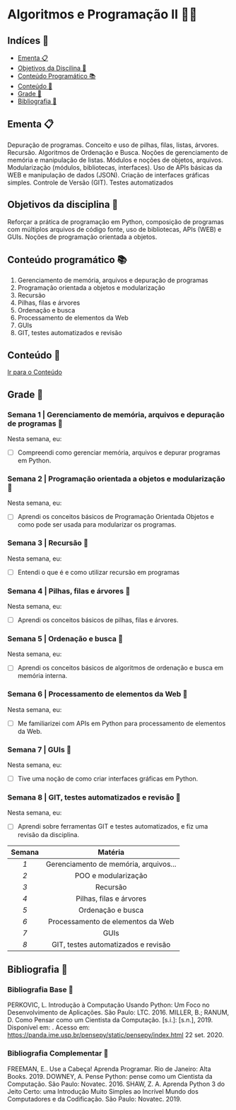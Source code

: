 # Algoritmos e Programação II 👩‍💻
## Indíces 📌

- [Ementa 📋](#ementa-) 
- [Objetivos da Discilina 🎯](#objetivos-da-disciplina-) 
- [Conteúdo Programático 📚](#conteúdo-programático-) 
- [Conteúdo 💪](#conteúdo-) 
- [Grade 📅](#grade-) 
- [Bibliografia 📖](#bibliografia-) 

## Ementa 📋
Depuração de programas. Conceito e uso de pilhas, filas, listas, árvores. Recursão. Algoritmos de Ordenação e Busca. Noções de gerenciamento de memória e manipulação de listas. Módulos e noções de objetos, arquivos. Modularização (módulos, bibliotecas, interfaces). Uso de APIs básicas da WEB e manipulação de dados (JSON). Criação de interfaces gráficas simples. Controle de Versão (GIT). Testes automatizados

## Objetivos da disciplina 🎯
Reforçar a prática de programação em Python, composição de programas com múltiplos arquivos de código fonte, uso de bibliotecas, APIs (WEB) e GUIs. Noções de programação orientada a objetos.

## Conteúdo programático 📚
1. Gerenciamento de memória, arquivos e depuração de programas
2. Programação orientada a objetos e modularização
3. Recursão
4. Pilhas, filas e árvores
5. Ordenação e busca
6. Processamento de elementos da Web
7. GUIs
8. GIT, testes automatizados e revisão

## Conteúdo 💪
[Ir para o Conteúdo](../Conteúdo/)

## Grade 📅

### Semana 1 | Gerenciamento de memória, arquivos e depuração de programas 📅
Nesta semana, eu:
- [ ] Compreendi como gerenciar memória, arquivos e depurar programas em Python.
      
### Semana 2 | Programação orientada a objetos e modularização 📅
Nesta semana, eu:
- [ ] Aprendi os conceitos básicos de Programação Orientada Objetos e como pode ser usada para modularizar os programas.

### Semana 3 | Recursão 📅
Nesta semana, eu:
- [ ] Entendi o que é e como utilizar recursão em programas

### Semana 4 | Pilhas, filas e árvores 📅
Nesta semana, eu:
- [ ] Aprendi os conceitos básicos de pilhas, filas e árvores.

### Semana 5 | Ordenação e busca 📅
Nesta semana, eu:
- [ ] Aprendi os conceitos básicos de algoritmos de ordenação e busca em memória interna.

### Semana 6 | Processamento de elementos da Web 📅
Nesta semana, eu:
- [ ] Me familiarizei com APIs em Python para processamento
de elementos da Web.

### Semana 7 | GUIs 📅
Nesta semana, eu:
- [ ] Tive uma noção de como criar interfaces gráficas em Python.

### Semana 8 | GIT, testes automatizados e revisão 📅
Nesta semana, eu:
- [ ] Aprendi sobre ferramentas GIT e testes automatizados, e fiz uma revisão da disciplina.

| **Semana** 	| **Matéria** 	|
|:----------:	|:-----------:	|
|     _1_    	|     Gerenciamento de memória, arquivos...     |
|     _2_    	|     POO e modularização                       |
|     _3_    	|     Recursão                                 	|
|     _4_    	|     Pilhas, filas e árvores                  	|
|     _5_    	|     Ordenação e busca                       	|
|     _6_    	|     Processamento de elementos da Web        	|
|     _7_    	|     GUIs                                     	|
|     _8_    	|     GIT, testes automatizados e revisão     	|

## Bibliografia 📖
### Bibliografia Base 📖
PERKOVIC, L. Introdução à Computação Usando Python: Um Foco no Desenvolvimento de Aplicações. São Paulo: LTC. 2016.
MILLER, B.; RANUM, D. Como Pensar como um Cientista da Computação. [s.i.]: [s.n.], 2019. Disponível em: . Acesso em: <https://panda.ime.usp.br/pensepy/static/pensepy/index.html> 22 set. 2020.

### Bibliografia Complementar 📖
FREEMAN, E.. Use a Cabeça! Aprenda Programar. Rio de Janeiro: Alta Books. 2019.
DOWNEY, A. Pense Python: pense como um Cientista da Computação. São Paulo: Novatec. 2016.
SHAW, Z. A. Aprenda Python 3 do Jeito Certo: uma Introdução Muito Simples ao Incrível Mundo dos Computadores e da Codificação. São Paulo: Novatec. 2019.
